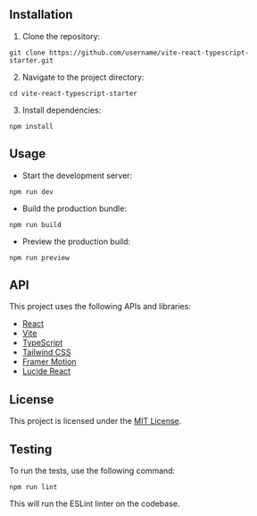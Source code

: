 ## Installation

1. Clone the repository:
```
git clone https://github.com/username/vite-react-typescript-starter.git
```
2. Navigate to the project directory:
```
cd vite-react-typescript-starter
```
3. Install dependencies:
```
npm install
```

## Usage

- Start the development server:
```
npm run dev
```
- Build the production bundle:
```
npm run build
```
- Preview the production build:
```
npm run preview
```

## API

This project uses the following APIs and libraries:

- [React](https://reactjs.org/)
- [Vite](https://vitejs.dev/)
- [TypeScript](https://www.typescriptlang.org/)
- [Tailwind CSS](https://tailwindcss.com/)
- [Framer Motion](https://www.framer.com/motion/)
- [Lucide React](https://lucide.dev/)

## License

This project is licensed under the [MIT License](LICENSE).

## Testing

To run the tests, use the following command:
```
npm run lint
```
This will run the ESLint linter on the codebase.
